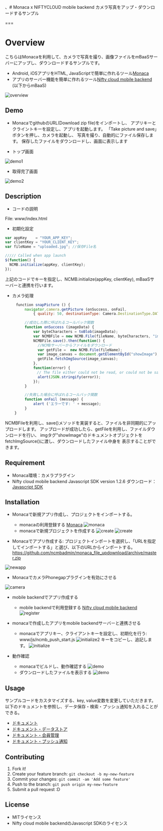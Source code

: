 、# Monaca x NIFTYCLOUD mobile backend カメラ写真をアップ・ダウンロードするサンプル

===

# Overview

こちらはMonacaを利用して、カメラで写真を撮り、画像ファイルをmBaaSサーバーにアップし、ダウンロードするサンプルです。
* Android, iOSアプリをHTML, JavaScriptで簡単に作れるツール[Monaca](https://ja.monaca.io/)
* アプリのサーバー機能を簡単に作れるツール[Nifty cloud mobile backend](http://mb.cloud.nifty.com/) (以下からmBaaS)

![overview](readme-img/overview.JPG "概要図")

## Demo

* MonacaでgithubのURL(Download zip file)をインポートし、
アプリキーとクライントキーを設定し、アプリを起動します。
「Take picture and save」ボタンを押し、カメラを起動し、
写真を撮り、自動的にファイル保存します。
保存したファイルをダウンロードし、画面に表示します

* トップ画面

![demo1](readme-img/demo1.JPG "1")

* 取得完了画面

![demo2](readme-img/demo2.JPG "2")


## Description

* コードの説明

File: www/index.html

 - 初期化設定

```JavaScript
var appKey    = "YOUR_APP_KEY";
var clientKey = "YOUR_CLIENT_KEY";
var fileName = "uploaded.jpg"; //保存File名

///// Called when app launch
$(function() {
  NCMB.initialize(appKey, clientKey);
});
```

上記のコードでキーを指定し、NCMB.initialize(appKey, clientKey), mBaaSサーバーと連携を行います。

* カメラ処理
```JavaScript
　　　function snapPicture () {
         navigator.camera.getPicture (onSuccess, onFail,
             { quality: 50, destinationType: Camera.DestinationType.DATA_URL});

         //成功した際に呼ばれるコールバック関数
         function onSuccess (imageData) {
             var byteCharacters = toBlob(imageData);
             var NCMBFile = new NCMB.File(fileName, byteCharacters, "image/png");
             NCMBFile.save().then(function() {
               //NCMBサーバーからファイルをダウンロード
               var getFile =  new NCMB.File(fileName);
               var image_canvas = document.getElementById("showImage");
               getFile.fetchImgSource(image_canvas);
             },
             function(error) {
             　// The file either could not be read, or could not be saved to NCMB.
               alert(JSON.stringify(error));
             });
         }

         //失敗した場合に呼ばれるコールバック関数
         function onFail (message) {
             alert ('エラーです: ' + message);
         }
　　 }
```

NCMBFileを利用し、save()メソッドを実装すると、ファイルを非同期的にアップロードします。
アップロードが成功したら、getFileを利用し、ファイルダウンロードを行い、
imgタグ"showImage"のドキュメントオブジェクトをfetchImgSource()に渡し、ダウンロードしたファイル中身を
表示することができます。

## Requirement

* Monaca環境：カメラプラグイン
* Nifty cloud mobile backend Javascript SDK version 1.2.6
ダウンロード：[Javascript SDK](http://mb.cloud.nifty.com/doc/current/introduction/sdkdownload_javascript.html)

## Installation

* Monacaで新規アプリ作成し、プロジェクトをインポートする。
  - monacaの利用登録する
    [Monaca](https://ja.monaca.io/)
![monaca](readme-img/monaca.JPG "新規プロジェクト")
  - monacaで新規プロジェクトを作成する
![create](readme-img/monaca_new_project.JPG "新規プロジェクト")
![create](readme-img/monaca_new_project_2.JPG "新規プロジェクト")

* Monacaでアプリ作成する: プロジェクトインポートを選択し、「URLを指定してインポートする」と選び、以下のURLからインポートする。
https://github.com/ncmbadmin/monaca_file_updownload/archive/master.zip

![newapp](readme-img/newapp.JPG "新規アプリ作成")

* MonacaでカメラPhonegapプラグインを有効にさせる

![camera](readme-img/camera.JPG "カメラプラグイン")

* mobile backendでアプリ作成する
  - mobile backendで利用登録する
    [Nifty cloud mobile backend](http://mb.cloud.nifty.com/)
![register](readme-img/register.JPG "登録画面")

* monacaで作成したアプリをmobile backendサーバーと連携させる
  - monacaでアプリキー、クライアントキーを設定し、初期化を行う: www/js/ncmb_push_start.js
![initialize2](readme-img/appKeyClientKey.JPG "初期化")
キーをコピーし、追記します。
![initialize](readme-img/appKeyClientKey_setting.JPG "初期化")

* 動作確認
  - monacaでビルドし、動作確認する
![demo](readme-img/demo1.JPG "動作確認")
  - ダウンロードしたファイルを表示する
![demo](readme-img/demo2.JPG "動作確認")

## Usage

サンプルコードをカスタマイズする、key, value変数を変更していただきます。
以下のドキュメントを参照し、データ保存・検索・プッシュ通知を入れることができる。
* [ドキュメント](http://mb.cloud.nifty.com/doc/current/)
* [ドキュメント・データストア](http://mb.cloud.nifty.com/doc/current/sdkguide/javascript/datastore.html)
* [ドキュメント・会員管理](http://mb.cloud.nifty.com/doc/current/sdkguide/javascript/user.html)
* [ドキュメント・プッシュ通知](http://mb.cloud.nifty.com/doc/current/sdkguide/javascript/push.html)


## Contributing

1. Fork it!
2. Create your feature branch: `git checkout -b my-new-feature`
3. Commit your changes: `git commit -am 'Add some feature'`
4. Push to the branch: `git push origin my-new-feature`
5. Submit a pull request :D

## License

* MITライセンス
* Nifty cloud mobile backendのJavascript SDKのライセンス
